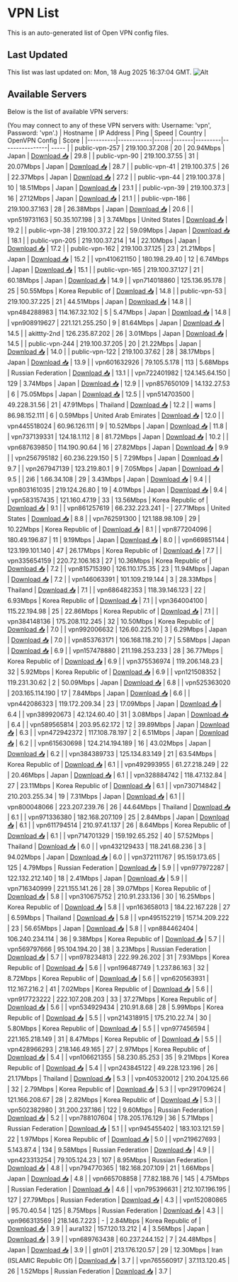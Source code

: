 # VPN List

This is an auto-generated list of Open VPN config files.

## Last Updated

This list was last updated on: Mon, 18 Aug 2025 16:37:04 GMT.
![Alt](https://repobeats.axiom.co/api/embed/186b98318ef1479477931607c1ad7d823f12451f.svg "Repobeats analytics image")

## Available Servers

Below is the list of available VPN servers:

(You may connect to any of these VPN servers with: Username: 'vpn', Password: 'vpn'.)
| Hostname | IP Address | Ping | Speed | Country | OpenVPN Config | Score |
|----------|------------|------|-------|---------|----------------| ----- |
| public-vpn-257 | 219.100.37.208 | 20 | 20.94Mbps | Japan | [Download 📥](./configs/server_0_JP.ovpn) | 29.8 |
| public-vpn-90 | 219.100.37.55 | 31 | 20.07Mbps | Japan | [Download 📥](./configs/server_1_JP.ovpn) | 28.7 |
| public-vpn-41 | 219.100.37.5 | 26 | 22.37Mbps | Japan | [Download 📥](./configs/server_2_JP.ovpn) | 27.2 |
| public-vpn-44 | 219.100.37.8 | 10 | 18.51Mbps | Japan | [Download 📥](./configs/server_3_JP.ovpn) | 23.1 |
| public-vpn-39 | 219.100.37.3 | 16 | 27.12Mbps | Japan | [Download 📥](./configs/server_4_JP.ovpn) | 21.1 |
| public-vpn-186 | 219.100.37.163 | 28 | 26.38Mbps | Japan | [Download 📥](./configs/server_5_JP.ovpn) | 20.6 |
| vpn519731163 | 50.35.107.198 | 3 | 3.74Mbps | United States | [Download 📥](./configs/server_6_US.ovpn) | 19.2 |
| public-vpn-38 | 219.100.37.2 | 22 | 59.09Mbps | Japan | [Download 📥](./configs/server_7_JP.ovpn) | 18.1 |
| public-vpn-205 | 219.100.37.214 | 14 | 22.10Mbps | Japan | [Download 📥](./configs/server_8_JP.ovpn) | 17.2 |
| public-vpn-162 | 219.100.37.125 | 23 | 21.21Mbps | Japan | [Download 📥](./configs/server_9_JP.ovpn) | 15.2 |
| vpn410621150 | 180.198.29.40 | 12 | 6.74Mbps | Japan | [Download 📥](./configs/server_10_JP.ovpn) | 15.1 |
| public-vpn-165 | 219.100.37.127 | 21 | 60.18Mbps | Japan | [Download 📥](./configs/server_11_JP.ovpn) | 14.9 |
| vpn714018860 | 125.136.95.178 | 25 | 50.55Mbps | Korea Republic of | [Download 📥](./configs/server_12_KR.ovpn) | 14.8 |
| public-vpn-53 | 219.100.37.225 | 21 | 44.51Mbps | Japan | [Download 📥](./configs/server_13_JP.ovpn) | 14.8 |
| vpn484288983 | 114.167.32.102 | 5 | 5.47Mbps | Japan | [Download 📥](./configs/server_14_JP.ovpn) | 14.8 |
| vpn908919627 | 221.121.255.250 | 9 | 81.64Mbps | Japan | [Download 📥](./configs/server_15_JP.ovpn) | 14.5 |
| akittty-2nd | 126.235.87.202 | 26 | 3.01Mbps | Japan | [Download 📥](./configs/server_16_JP.ovpn) | 14.5 |
| public-vpn-244 | 219.100.37.205 | 20 | 21.22Mbps | Japan | [Download 📥](./configs/server_17_JP.ovpn) | 14.0 |
| public-vpn-122 | 219.100.37.62 | 28 | 38.17Mbps | Japan | [Download 📥](./configs/server_18_JP.ovpn) | 13.9 |
| vpn601632926 | 79.105.5.178 | 113 | 5.68Mbps | Russian Federation | [Download 📥](./configs/server_19_RU.ovpn) | 13.1 |
| vpn722401982 | 124.145.64.150 | 129 | 3.74Mbps | Japan | [Download 📥](./configs/server_20_JP.ovpn) | 12.9 |
| vpn857650109 | 14.132.27.53 | 6 | 75.05Mbps | Japan | [Download 📥](./configs/server_21_JP.ovpn) | 12.5 |
| vpn514703500 | 49.228.31.56 | 21 | 47.91Mbps | Thailand | [Download 📥](./configs/server_22_TH.ovpn) | 12.2 |
| wams | 86.98.152.111 | 6 | 0.59Mbps | United Arab Emirates | [Download 📥](./configs/server_23_AE.ovpn) | 12.0 |
| vpn445518024 | 60.96.126.111 | 9 | 10.52Mbps | Japan | [Download 📥](./configs/server_24_JP.ovpn) | 11.8 |
| vpn737139331 | 124.18.1.112 | 8 | 81.72Mbps | Japan | [Download 📥](./configs/server_25_JP.ovpn) | 10.2 |
| vpn687639850 | 114.190.90.64 | 16 | 27.82Mbps | Japan | [Download 📥](./configs/server_26_JP.ovpn) | 9.9 |
| vpn256795182 | 60.236.229.150 | 5 | 7.29Mbps | Japan | [Download 📥](./configs/server_27_JP.ovpn) | 9.7 |
| vpn267947139 | 123.219.80.1 | 9 | 7.05Mbps | Japan | [Download 📥](./configs/server_28_JP.ovpn) | 9.5 |
| 2i6 | 1.66.34.108 | 29 | 3.43Mbps | Japan | [Download 📥](./configs/server_29_JP.ovpn) | 9.4 |
| vpn803161035 | 219.124.26.80 | 19 | 4.01Mbps | Japan | [Download 📥](./configs/server_30_JP.ovpn) | 9.4 |
| vpn583157435 | 121.160.47.19 | 33 | 13.56Mbps | Korea Republic of | [Download 📥](./configs/server_31_KR.ovpn) | 9.1 |
| vpn861257619 | 66.232.223.241 | - | 27.71Mbps | United States | [Download 📥](./configs/server_32_US.ovpn) | 8.8 |
| vpn762591300 | 121.188.98.109 | 29 | 10.22Mbps | Korea Republic of | [Download 📥](./configs/server_33_KR.ovpn) | 8.1 |
| vpn877204096 | 180.49.196.87 | 11 | 9.19Mbps | Japan | [Download 📥](./configs/server_34_JP.ovpn) | 8.0 |
| vpn669851144 | 123.199.101.140 | 47 | 26.17Mbps | Korea Republic of | [Download 📥](./configs/server_35_KR.ovpn) | 7.7 |
| vpn335654159 | 220.72.106.163 | 27 | 10.36Mbps | Korea Republic of | [Download 📥](./configs/server_36_KR.ovpn) | 7.2 |
| vpn815715390 | 126.110.175.35 | 23 | 11.94Mbps | Japan | [Download 📥](./configs/server_37_JP.ovpn) | 7.2 |
| vpn146063391 | 101.109.219.144 | 3 | 28.33Mbps | Thailand | [Download 📥](./configs/server_38_TH.ovpn) | 7.1 |
| vpn686482353 | 118.39.146.123 | 22 | 6.93Mbps | Korea Republic of | [Download 📥](./configs/server_39_KR.ovpn) | 7.1 |
| vpn364004100 | 115.22.194.98 | 25 | 22.86Mbps | Korea Republic of | [Download 📥](./configs/server_40_KR.ovpn) | 7.1 |
| vpn384148136 | 175.208.112.245 | 32 | 10.50Mbps | Korea Republic of | [Download 📥](./configs/server_41_KR.ovpn) | 7.0 |
| vpn992006632 | 126.60.225.10 | 3 | 6.29Mbps | Japan | [Download 📥](./configs/server_42_JP.ovpn) | 7.0 |
| vpn853763171 | 106.168.118.210 | 7 | 5.58Mbps | Japan | [Download 📥](./configs/server_43_JP.ovpn) | 6.9 |
| vpn157478880 | 211.198.253.233 | 28 | 36.77Mbps | Korea Republic of | [Download 📥](./configs/server_44_KR.ovpn) | 6.9 |
| vpn375536974 | 119.206.148.23 | 32 | 5.92Mbps | Korea Republic of | [Download 📥](./configs/server_45_KR.ovpn) | 6.9 |
| vpn121508352 | 119.231.30.62 | 2 | 50.09Mbps | Japan | [Download 📥](./configs/server_46_JP.ovpn) | 6.8 |
| vpn525363020 | 203.165.114.190 | 17 | 7.84Mbps | Japan | [Download 📥](./configs/server_47_JP.ovpn) | 6.6 |
| vpn442086323 | 119.172.209.34 | 23 | 17.09Mbps | Japan | [Download 📥](./configs/server_48_JP.ovpn) | 6.4 |
| vpn389920673 | 42.124.60.40 | 31 | 3.08Mbps | Japan | [Download 📥](./configs/server_49_JP.ovpn) | 6.4 |
| vpn589565814 | 203.95.62.172 | 12 | 39.89Mbps | Japan | [Download 📥](./configs/server_50_JP.ovpn) | 6.3 |
| vpn472942372 | 117.108.78.197 | 2 | 6.51Mbps | Japan | [Download 📥](./configs/server_51_JP.ovpn) | 6.2 |
| vpn615630698 | 124.214.194.189 | 16 | 43.02Mbps | Japan | [Download 📥](./configs/server_52_JP.ovpn) | 6.2 |
| vpn384389733 | 125.134.83.149 | 21 | 63.54Mbps | Korea Republic of | [Download 📥](./configs/server_53_KR.ovpn) | 6.1 |
| vpn492993955 | 61.27.218.249 | 22 | 20.46Mbps | Japan | [Download 📥](./configs/server_54_JP.ovpn) | 6.1 |
| vpn328884742 | 118.47.132.84 | 27 | 23.11Mbps | Korea Republic of | [Download 📥](./configs/server_55_KR.ovpn) | 6.1 |
| vpn730714842 | 210.203.255.34 | 19 | 7.31Mbps | Japan | [Download 📥](./configs/server_56_JP.ovpn) | 6.1 |
| vpn800048066 | 223.207.239.76 | 26 | 44.64Mbps | Thailand | [Download 📥](./configs/server_57_TH.ovpn) | 6.1 |
| vpn971336380 | 182.168.207.109 | 25 | 2.84Mbps | Japan | [Download 📥](./configs/server_58_JP.ovpn) | 6.1 |
| vpn611794514 | 210.97.41.137 | 26 | 8.64Mbps | Korea Republic of | [Download 📥](./configs/server_59_KR.ovpn) | 6.1 |
| vpn714701329 | 159.192.65.252 | 40 | 57.52Mbps | Thailand | [Download 📥](./configs/server_60_TH.ovpn) | 6.0 |
| vpn432129433 | 118.241.68.236 | 3 | 94.02Mbps | Japan | [Download 📥](./configs/server_61_JP.ovpn) | 6.0 |
| vpn372111767 | 95.159.173.65 | 125 | 4.79Mbps | Russian Federation | [Download 📥](./configs/server_62_RU.ovpn) | 5.9 |
| vpn977972287 | 122.132.212.140 | 18 | 2.41Mbps | Japan | [Download 📥](./configs/server_63_JP.ovpn) | 5.9 |
| vpn716340999 | 221.155.141.26 | 28 | 39.07Mbps | Korea Republic of | [Download 📥](./configs/server_64_KR.ovpn) | 5.8 |
| vpn310675752 | 210.91.233.136 | 30 | 16.25Mbps | Korea Republic of | [Download 📥](./configs/server_65_KR.ovpn) | 5.8 |
| vpn163658013 | 184.22.167.228 | 27 | 6.59Mbps | Thailand | [Download 📥](./configs/server_66_TH.ovpn) | 5.8 |
| vpn495152219 | 157.14.209.222 | 23 | 56.65Mbps | Japan | [Download 📥](./configs/server_67_JP.ovpn) | 5.8 |
| vpn884462404 | 106.240.234.114 | 36 | 9.38Mbps | Korea Republic of | [Download 📥](./configs/server_68_KR.ovpn) | 5.7 |
| vpn569797666 | 95.104.194.20 | 38 | 3.23Mbps | Russian Federation | [Download 📥](./configs/server_69_RU.ovpn) | 5.7 |
| vpn978234813 | 222.99.26.202 | 31 | 7.93Mbps | Korea Republic of | [Download 📥](./configs/server_70_KR.ovpn) | 5.6 |
| vpn196487749 | 1.237.86.163 | 32 | 8.72Mbps | Korea Republic of | [Download 📥](./configs/server_71_KR.ovpn) | 5.6 |
| vpn620563931 | 112.167.216.2 | 41 | 7.02Mbps | Korea Republic of | [Download 📥](./configs/server_72_KR.ovpn) | 5.6 |
| vpn917723222 | 222.107.208.203 | 33 | 37.27Mbps | Korea Republic of | [Download 📥](./configs/server_73_KR.ovpn) | 5.6 |
| vpn534929434 | 210.91.8.68 | 28 | 5.99Mbps | Korea Republic of | [Download 📥](./configs/server_74_KR.ovpn) | 5.5 |
| vpn214318915 | 175.210.22.74 | 30 | 5.80Mbps | Korea Republic of | [Download 📥](./configs/server_75_KR.ovpn) | 5.5 |
| vpn977456594 | 221.165.218.149 | 31 | 8.47Mbps | Korea Republic of | [Download 📥](./configs/server_76_KR.ovpn) | 5.5 |
| vpn428966293 | 218.146.49.165 | 27 | 2.97Mbps | Korea Republic of | [Download 📥](./configs/server_77_KR.ovpn) | 5.4 |
| vpn106621355 | 58.230.85.253 | 35 | 9.21Mbps | Korea Republic of | [Download 📥](./configs/server_78_KR.ovpn) | 5.4 |
| vpn243845122 | 49.228.123.196 | 26 | 21.17Mbps | Thailand | [Download 📥](./configs/server_79_TH.ovpn) | 5.3 |
| vpn405320012 | 210.204.125.66 | 32 | 2.79Mbps | Korea Republic of | [Download 📥](./configs/server_80_KR.ovpn) | 5.3 |
| vpn291709624 | 121.166.208.67 | 28 | 2.82Mbps | Korea Republic of | [Download 📥](./configs/server_81_KR.ovpn) | 5.3 |
| vpn502382980 | 31.200.237.186 | 122 | 9.60Mbps | Russian Federation | [Download 📥](./configs/server_82_RU.ovpn) | 5.2 |
| vpn788107604 | 178.205.176.129 | 36 | 5.71Mbps | Russian Federation | [Download 📥](./configs/server_83_RU.ovpn) | 5.1 |
| vpn945455402 | 183.103.121.59 | 22 | 1.97Mbps | Korea Republic of | [Download 📥](./configs/server_84_KR.ovpn) | 5.0 |
| vpn219627693 | 5.143.87.4 | 134 | 9.58Mbps | Russian Federation | [Download 📥](./configs/server_85_RU.ovpn) | 4.9 |
| vpn423313254 | 79.105.124.23 | 107 | 8.95Mbps | Russian Federation | [Download 📥](./configs/server_86_RU.ovpn) | 4.8 |
| vpn794770365 | 182.168.207.109 | 21 | 1.66Mbps | Japan | [Download 📥](./configs/server_87_JP.ovpn) | 4.8 |
| vpn665708858 | 77.82.188.76 | 145 | 4.75Mbps | Russian Federation | [Download 📥](./configs/server_88_RU.ovpn) | 4.6 |
| vpn795396631 | 212.107.196.195 | 127 | 27.79Mbps | Russian Federation | [Download 📥](./configs/server_89_RU.ovpn) | 4.3 |
| vpn152080865 | 95.70.40.54 | 125 | 8.75Mbps | Russian Federation | [Download 📥](./configs/server_90_RU.ovpn) | 4.3 |
| vpn966313569 | 218.146.7.223 | - | 2.84Mbps | Korea Republic of | [Download 📥](./configs/server_91_KR.ovpn) | 3.9 |
| aura132 | 157.120.13.212 | 4 | 3.56Mbps | Japan | [Download 📥](./configs/server_92_JP.ovpn) | 3.9 |
| vpn689763438 | 60.237.244.152 | 7 | 24.48Mbps | Japan | [Download 📥](./configs/server_93_JP.ovpn) | 3.9 |
| gtn01 | 213.176.120.57 | 29 | 12.30Mbps | Iran (ISLAMIC Republic Of) | [Download 📥](./configs/server_94_IR.ovpn) | 3.7 |
| vpn765560917 | 37.113.120.45 | 26 | 1.52Mbps | Russian Federation | [Download 📥](./configs/server_95_RU.ovpn) | 3.7 |
